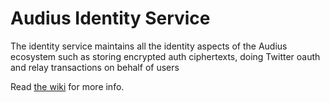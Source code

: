 # Audius Identity Service

The identity service maintains all the identity aspects of the Audius ecosystem such as storing encrypted auth ciphertexts, doing Twitter oauth and relay transactions on behalf of users

Read [the wiki](https://github.com/AudiusProject/audius-protocol/wiki/Identity-Service:-Overview) for more info.
